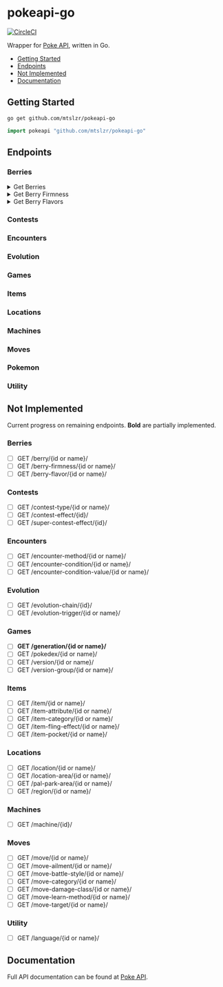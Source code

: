 # pokeapi-go
[![CircleCI](https://circleci.com/gh/mtslzr/pokeapi-go.svg?style=svg)](https://circleci.com/gh/mtslzr/pokeapi-go)

Wrapper for [Poke API](https://pokeapi.co), written in Go.

* [Getting Started](#getting-started)
* [Endpoints](#endpoints)
* [Not Implemented](#not-implemented)
* [Documentation](#documentation)

## Getting Started

```bash
go get github.com/mtslzr/pokeapi-go
```

```go
import pokeapi "github.com/mtslzr/pokeapi-go"
```

## Endpoints

### Berries

<details>
  <summary>Get Berries</summary>
  
  #### All Berries

  ```go
  b := pokeapi.Resource("berry")
  fmt.Println(b)
  ```

  ```json
  {
    "count": 64,
    "next": "https://pokeapi.co/api/v2/berry?offset=20&limit=20",
    "previous": null,
    "results": [
      {
        "name": "cheri",
        "url": "https://pokeapi.co/api/v2/berry/1/"
      },
  //...
  ```

</details>

<details>
  <summary>Get Berry Firmness</summary>
  
  #### All Berry Firmnesses

  ```go
  b := pokeapi.Resource("berry-firmness")
  fmt.Println(b)
  ```

  ```json
  {
    "count": 5,
    "next": null,
    "previous": null,
    "results": [
      {
        "name": "very-soft",
        "url": "https://pokeapi.co/api/v2/berry-firmness/1/"
      },
  //...
  ```

</details>

<details>
  <summary>Get Berry Flavors</summary>
  
  #### All Berry Flavors

  ```go
  b := pokeapi.Resource("berry-flavor")
  fmt.Println(b)
  ```

  ```json
  {
    "count": 5,
    "next": null,
    "previous": null,
    "results": [
      {
        "name": "spicy",
        "url": "https://pokeapi.co/api/v2/berry-flavor/1/"
      },
  //...
  ```

</details>

### Contests

### Encounters

### Evolution

### Games

### Items

### Locations

### Machines

### Moves

### Pokemon

### Utility

## Not Implemented

Current progress on remaining endpoints. **Bold** are partially implemented.

### Berries
- [ ] GET /berry/{id or name}/
- [ ] GET /berry-firmness/{id or name}/
- [ ] GET /berry-flavor/{id or name}/
### Contests
- [ ] GET /contest-type/{id or name}/
- [ ] GET /contest-effect/{id}/
- [ ] GET /super-contest-effect/{id}/
### Encounters
- [ ] GET /encounter-method/{id or name}/
- [ ] GET /encounter-condition/{id or name}/
- [ ] GET /encounter-condition-value/{id or name}/
### Evolution
- [ ] GET /evolution-chain/{id}/
- [ ] GET /evolution-trigger/{id or name}/
### Games
- [ ] **GET /generation/{id or name}/**
- [ ] GET /pokedex/{id or name}/
- [ ] GET /version/{id or name}/
- [ ] GET /version-group/{id or name}/
### Items
- [ ] GET /item/{id or name}/
- [ ] GET /item-attribute/{id or name}/
- [ ] GET /item-category/{id or name}/
- [ ] GET /item-fling-effect/{id or name}/
- [ ] GET /item-pocket/{id or name}/
### Locations
- [ ] GET /location/{id or name}/
- [ ] GET /location-area/{id or name}/
- [ ] GET /pal-park-area/{id or name}/
- [ ] GET /region/{id or name}/
### Machines
- [ ] GET /machine/{id}/
### Moves
- [ ] GET /move/{id or name}/
- [ ] GET /move-ailment/{id or name}/
- [ ] GET /move-battle-style/{id or name}/
- [ ] GET /move-category/{id or name}/
- [ ] GET /move-damage-class/{id or name}/
- [ ] GET /move-learn-method/{id or name}/
- [ ] GET /move-target/{id or name}/
### Utility
- [ ] GET /language/{id or name}/

## Documentation

Full API documentation can be found at [Poke API](https://pokeapi.co/docs/v2.html).